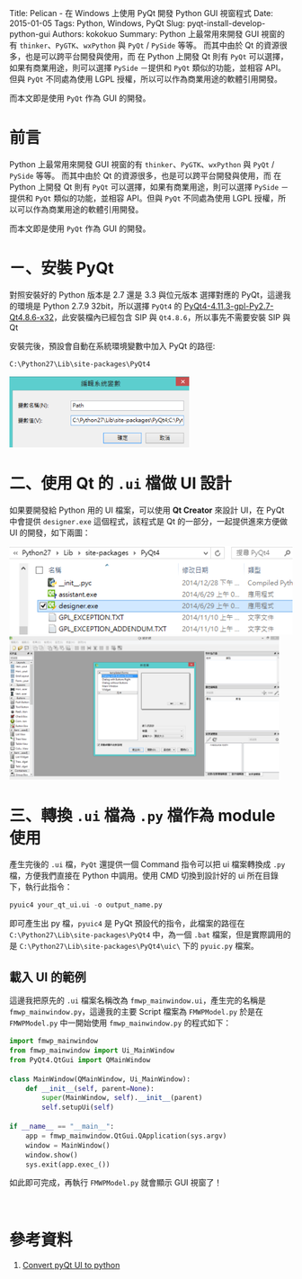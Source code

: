 Title: Pelican - 在 Windows 上使用 PyQt 開發 Python GUI 視窗程式
Date: 2015-01-05
Tags: Python, Windows, PyQt
Slug: pyqt-install-develop-python-gui
Authors: kokokuo
Summary: Python 上最常用來開發 GUI 視窗的有 `thinker`、`PyGTK`、`wxPython` 與 `PyQt` / `PySide` 等等。
而其中由於 Qt 的資源很多，也是可以跨平台開發與使用，而 在 Python 上開發 Qt 則有 `PyQt` 可以選擇，如果有商業用途，則可以選擇 `PySide` －提供和 `PyQt` 類似的功能，並相容 API。但與 `PyQt` 不同處為使用 LGPL 授權，所以可以作為商業用途的軟體引用開發。

而本文即是使用 `PyQt` 作為 GUI 的開發。

# 前言
Python 上最常用來開發 GUI 視窗的有 `thinker`、`PyGTK`、`wxPython` 與 `PyQt` / `PySide` 等等。
而其中由於 Qt 的資源很多，也是可以跨平台開發與使用，而 在 Python 上開發 Qt 則有 `PyQt` 可以選擇，如果有商業用途，則可以選擇 `PySide` －提供和 `PyQt` 類似的功能，並相容 API。但與 `PyQt` 不同處為使用 LGPL 授權，所以可以作為商業用途的軟體引用開發。

而本文即是使用 `PyQt` 作為 GUI 的開發。

# ㄧ、安裝 PyQt
對照安裝好的 Python 版本是 2.7 還是 3.3 與位元版本 選擇對應的 PyQt，這邊我的環境是 Python 2.7.9 32bit，所以選擇 `PyQt4` 的 [PyQt4-4.11.3-gpl-Py2.7-Qt4.8.6-x32](http://sourceforge.net/projects/pyqt/files/PyQt4/PyQt-4.11.3/PyQt4-4.11.3-gpl-Py2.7-Qt4.8.6-x32.exe/download)，此安裝檔內已經包含 SIP 與 `Qt4.8.6`，所以事先不需要安裝 SIP 與 Qt

安裝完後，預設會自動在系統環境變數中加入 PyQt 的路徑:

```bash
C:\Python27\Lib\site-packages\PyQt4
```

<img src="../images/20150105-pyqt-install-develop-python-gui/system-env-path.png" alt="system-env-path.png" width="320px"/>

<br/>

# 二、使用 Qt 的 `.ui` 檔做 UI 設計
如果要開發給 Python 用的 UI 檔案，可以使用 **Qt Creator** 來設計 UI，在 PyQt 中會提供 `designer.exe` 這個程式，該程式是 Qt 的一部分，一起提供進來方便做 UI 的開發，如下兩圖：

<img src="../images/20150105-pyqt-install-develop-python-gui/design-exe.png" alt="design-exe.png" width="ˇ240px"/>

<br/>

<img src="../images/20150105-pyqt-install-develop-python-gui/qt-designer-view.png" alt="qt-designer-view.png" width="480px"/>

<br/>

# 三、轉換 `.ui` 檔為 `.py` 檔作為 module 使用
產生完後的 `.ui` 檔，`PyQt` 還提供一個 Command 指令可以把 ui 檔案轉換成 `.py` 檔，方便我們直接在 Python 中調用。使用 CMD 切換到設計好的 ui 所在目錄下，執行此指令：

```python
pyuic4 your_qt_ui.ui -o output_name.py
```

即可產生出 py 檔，`pyuic4` 是 PyQt 預設代的指令，此檔案的路徑在 `C:\Python27\Lib\site-packages\PyQt4` 中，為一個 `.bat` 檔案，但是實際調用的是 `C:\Python27\Lib\site-packages\PyQt4\uic\` 下的 `pyuic.py` 檔案。

## 載入 UI 的範例
這邊我把原先的 `.ui` 檔案名稱改為 `fmwp_mainwindow.ui`，產生完的名稱是 `fmwp_mainwindow.py`，這邊我的主要 Script 檔案為 `FMWPModel.py`
於是在 `FMWPModel.py` 中一開始使用 `fmwp_mainwindow.py` 的程式如下：

```python
import fmwp_mainwindow
from fmwp_mainwindow import Ui_MainWindow
from PyQt4.QtGui import QMainWindow
 
class MainWindow(QMainWindow, Ui_MainWindow):
    def __init__(self, parent=None):
        super(MainWindow, self).__init__(parent)
        self.setupUi(self)
 
if __name__ == "__main__":
    app = fmwp_mainwindow.QtGui.QApplication(sys.argv)
    window = MainWindow()
    window.show()
    sys.exit(app.exec_())
```

如此即可完成，再執行 `FMWPModel.py` 就會顯示 GUI 視窗了！

<br/>

# 參考資料
1. [Convert pyQt UI to python](https://href.li/?http://stackoverflow.com/questions/18429452/convert-pyqt-ui-to-python)